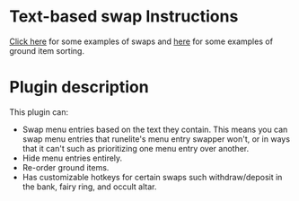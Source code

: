 # Text-based swap Instructions
[Click here](https://github.com/geheur/More-menu-entry-swaps/wiki/Custom-swaps) for some examples of swaps and [here](https://github.com/geheur/More-menu-entry-swaps/wiki/Ground-Item-Sort) for some examples of ground item sorting.

# Plugin description
This plugin can:
- Swap menu entries based on the text they contain. This means you can swap menu entries that runelite's menu entry swapper won't, or in ways that it can't such as prioritizing one menu entry over another.
- Hide menu entries entirely.
- Re-order ground items.
- Has customizable hotkeys for certain swaps such withdraw/deposit in the bank, fairy ring, and occult altar.
